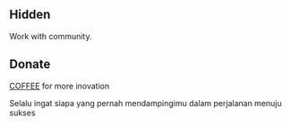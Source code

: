 ## Hidden

Work with community.

## Donate

[COFFEE](https://saidqb.github.io/coffee) for more inovation


Selalu ingat siapa yang pernah mendampingimu dalam perjalanan menuju sukses
